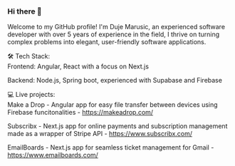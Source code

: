 ### Hi there 👋

Welcome to my GitHub profile! I'm Duje Marusic, an experienced software developer with over 5 years of experience in the field, I thrive on turning complex problems into elegant, user-friendly software applications.  

🛠️ Tech Stack:  
Frontend: Angular, React with a focus on Next.js

Backend: Node.js, Spring boot, experienced with Supabase and Firebase

💻 Live projects:  
Make a Drop - Angular app for easy file transfer between devices using Firebase funcitonalities - https://makeadrop.com/  

Subscribx - Next.js app for online payments and subscription management made as a wrapper of Stripe API - https://www.subscribx.com/

EmailBoards - Next.js app for seamless ticket management for Gmail - https://www.emailboards.com/

<!--
**DujeM/DujeM** is a ✨ _special_ ✨ repository because its `README.md` (this file) appears on your GitHub profile.

Here are some ideas to get you started:

- 🔭 I’m currently working on ...
- 🌱 I’m currently learning ...
- 👯 I’m looking to collaborate on ...
- 🤔 I’m looking for help with ...
- 💬 Ask me about ...
- 📫 How to reach me: ...
- 😄 Pronouns: ...
- ⚡ Fun fact: ...
-->
